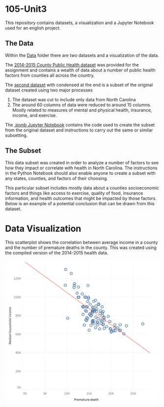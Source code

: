# 105-Unit3
This repository contains datasets, a visualization and a Jupyter Notebook used for an english project.

## The Data

Within the [Data](https://github.com/GarrettTH1/105-Unit3/tree/main/Data) folder there are two datasets and a visualization of the data.

The [2014-2015 County Public Health dataset](https://github.com/GarrettTH1/105-Unit3/blob/main/Data/CountyHealthData_2014-2015.csv) was provided for the assignment and contains a wealth of data about a number of public health factors from counties all across the country.

The [second dataset](https://github.com/GarrettTH1/105-Unit3/blob/main/Data/county_health_data_2014-2015_condensed.csv) with condensed at the end is a subset of the original dataset created using two major processes

1. The dataset was cut to include only data from North Carolina
2. The around 60 columns of data were reduced to around 15 columns. Mostly related to measures of mental and physical health, insurance, income, and exercise.

The [.ipynb Jupyter Notebook](https://github.com/GarrettTH1/105-Unit3/blob/main/Compiling.ipynb) contains the code used to create the subset from the original dataset and instructions to carry out the same or similar subsetting.


## The Subset

This data subset was created in order to analyze a number of factors to see how they impact or correlate with health in North Carolina. The instructions in the Python Notebook should also enable anyone to create a subset with any states, counties, and factors of their choosing.

This particular subset includes mostly data about a counties socioeconomic factors and things like access to exercise, quality of food, insurance information, and health outcomes that might be impacted by those factors. Below is an example of a potential conclusion that can be drawn from this dataset.



# Data Visualization
This scatterplot shows the correlation between average income in a county and the number of premature deaths in the county. This was created using the compiled version of the 2014-2015 health data.

![Scatterplot](/Data/Scatterplot.png)
